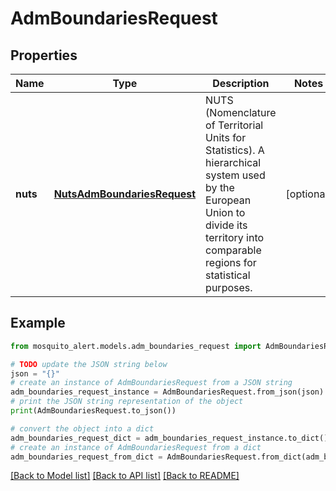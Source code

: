 # AdmBoundariesRequest


## Properties

Name | Type | Description | Notes
------------ | ------------- | ------------- | -------------
**nuts** | [**NutsAdmBoundariesRequest**](NutsAdmBoundariesRequest.md) | NUTS (Nomenclature of Territorial Units for Statistics). A hierarchical system used by the European Union to divide its territory into comparable regions for statistical purposes. | [optional] 

## Example

```python
from mosquito_alert.models.adm_boundaries_request import AdmBoundariesRequest

# TODO update the JSON string below
json = "{}"
# create an instance of AdmBoundariesRequest from a JSON string
adm_boundaries_request_instance = AdmBoundariesRequest.from_json(json)
# print the JSON string representation of the object
print(AdmBoundariesRequest.to_json())

# convert the object into a dict
adm_boundaries_request_dict = adm_boundaries_request_instance.to_dict()
# create an instance of AdmBoundariesRequest from a dict
adm_boundaries_request_from_dict = AdmBoundariesRequest.from_dict(adm_boundaries_request_dict)
```
[[Back to Model list]](../README.md#documentation-for-models) [[Back to API list]](../README.md#documentation-for-api-endpoints) [[Back to README]](../README.md)


